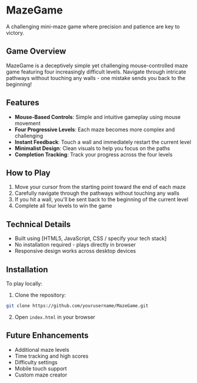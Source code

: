 # MazeGame

A challenging mini-maze game where precision and patience are key to victory.

## Game Overview

MazeGame is a deceptively simple yet challenging mouse-controlled maze game featuring four increasingly difficult levels. Navigate through intricate pathways without touching any walls - one mistake sends you back to the beginning!

## Features

- **Mouse-Based Controls**: Simple and intuitive gameplay using mouse movement
- **Four Progressive Levels**: Each maze becomes more complex and challenging
- **Instant Feedback**: Touch a wall and immediately restart the current level
- **Minimalist Design**: Clean visuals to help you focus on the paths
- **Completion Tracking**: Track your progress across the four levels

## How to Play

1. Move your cursor from the starting point toward the end of each maze
2. Carefully navigate through the pathways without touching any walls
3. If you hit a wall, you'll be sent back to the beginning of the current level
4. Complete all four levels to win the game

## Technical Details

- Built using [HTML5, JavaScript, CSS / specify your tech stack]
- No installation required - plays directly in browser
- Responsive design works across desktop devices

## Installation

To play locally:

1. Clone the repository:
```bash
git clone https://github.com/yourusername/MazeGame.git
```

2. Open `index.html` in your browser

## Future Enhancements

- Additional maze levels
- Time tracking and high scores
- Difficulty settings
- Mobile touch support
- Custom maze creator
